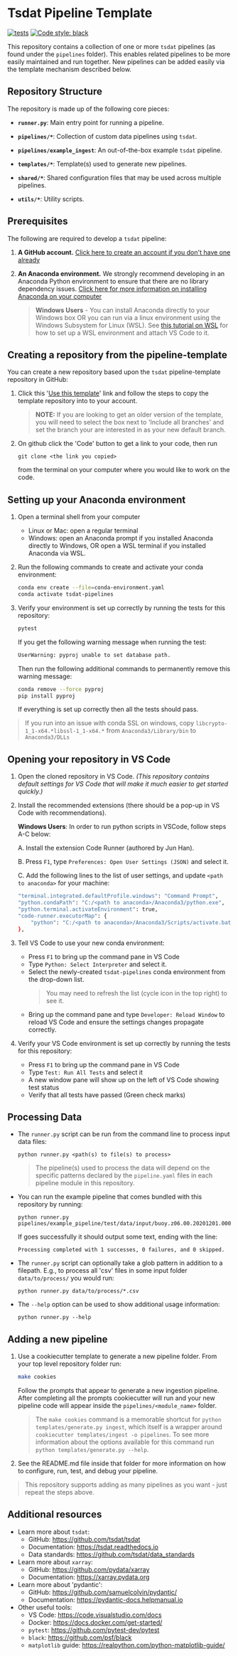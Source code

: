 # Tsdat Pipeline Template

[![tests](https://github.com/tsdat/pipeline-template/actions/workflows/tests.yml/badge.svg)](https://github.com/tsdat/pipeline-template/actions/workflows/tests.yml)
[![Code style: black](https://img.shields.io/badge/code%20style-black-000000.svg)](https://github.com/psf/black)

This repository contains a collection of one or more `tsdat` pipelines (as found under the ``pipelines`` folder).  This
enables related pipelines to be more easily maintained and run together.  New pipelines can be added easily via
the template mechanism described below.

## Repository Structure

The repository is made up of the following core pieces:

- **`runner.py`**: Main entry point for running a pipeline.

- **`pipelines/*`**: Collection of custom data pipelines using `tsdat`.

- **`pipelines/example_ingest`**: An out-of-the-box example `tsdat` pipeline.

- **`templates/*`**: Template(s) used to generate new pipelines.

- **`shared/*`**: Shared configuration files that may be used across multiple pipelines.

- **`utils/*`**: Utility scripts.

## Prerequisites

The following are required to develop a `tsdat` pipeline:

1. **A GitHub account.** [Click here to create an account if you don't have one already](https://github.com/)

2. **An Anaconda environment.**  We strongly recommend developing in an Anaconda Python environment to ensure
that there are no library dependency issues.  [Click here for more information on installing Anaconda on your computer](https://docs.anaconda.com/anaconda/install/index.html)

    > **Windows Users** - You can install Anaconda directly to your Windows box OR you can run via a linux
    environment using the Windows Subsystem for Linux (WSL).  See
    [this tutorial on WSL](https://tsdat.readthedocs.io/en/latest/tutorials/setup_wsl.html) for
    how to set up a WSL environment and attach VS Code to it.

## Creating a repository from the pipeline-template

You can create a new repository based upon the `tsdat` pipeline-template repository in GitHub:

1. Click this '[Use this template](https://github.com/tsdat/pipeline-template/generate)' link and
follow the steps to copy the template repository into to your account.
    > **NOTE:** If you are looking to get an older version of the template, you will need to
    select the box next to 'Include all branches' and set the branch your are interested
    in as your new default branch.

2. On github click the 'Code' button to get a link to your code, then run

    ```
    git clone <the link you copied>
    ```

    from the terminal on your computer where you would like to work on the code.

## Setting up your Anaconda environment

1. Open a terminal shell from your computer
   - Linux or Mac: open a regular terminal
   - Windows: open an Anaconda prompt if you installed Anaconda directly
   to Windows, OR open a WSL terminal if you installed Anaconda via WSL.

2. Run the following commands to create and activate your conda environment:

    ```bash
    conda env create --file=conda-environment.yaml
    conda activate tsdat-pipelines
    ```

3. Verify your environment is set up correctly by running the tests for this repository:

    ```bash
    pytest
    ```

    If you get the following warning message when running the test:

    ```bash
    UserWarning: pyproj unable to set database path.
    ```

    Then run the following additional commands to permanently remove this warning message:

    ```bash
    conda remove --force pyproj
    pip install pyproj
    ```

    If everything is set up correctly then all the tests should pass.

> If you run into an issue with conda SSL on windows, copy `libcrypto-1_1-x64.*libssl-1_1-x64.*` from `Anaconda3/Library/bin` to `Anaconda3/DLLs`

## Opening your repository in VS Code

1. Open the cloned repository in VS Code. *(This repository contains default settings for
VS Code that will make it much easier to get started quickly.)*

2. Install the recommended extensions (there should be a pop-up in VS Code with recommendations).

    **Windows Users**:
    In order to run python scripts in VSCode, follow steps A-C below:

    A. Install the extension Code Runner (authored by Jun Han).

    B. Press `F1`, type `Preferences: Open User Settings (JSON)` and select it.

    C. Add the following lines to the list of user settings, and update `<path to anaconda>` for
    your machine:

    ```bash
    "terminal.integrated.defaultProfile.windows": "Command Prompt",
    "python.condaPath": "C:/<path to anaconda>/Anaconda3/python.exe",
    "python.terminal.activateEnvironment": true,
    "code-runner.executorMap": {
        "python": "C:/<path to anaconda>/Anaconda3/Scripts/activate.bat && $pythonPath $fullFileName"
    },
    ```

3. Tell VS Code to use your new conda environment:
    - Press `F1` to bring up the command pane in VS Code
    - Type `Python: Select Interpreter` and select it.
    - Select the newly-created `tsdat-pipelines` conda environment from the drop-down list.
        > You may need to refresh the list (cycle icon in the top right) to see it.
    - Bring up the command pane and type `Developer: Reload Window` to reload VS Code
    and ensure the settings changes propagate correctly.

4. Verify your VS Code environment is set up correctly by running the tests for this repository:
    - Press `F1` to bring up the command pane in VS Code
    - Type `Test: Run All Tests` and select it
    - A new window pane will show up on the left of VS Code showing test status
    - Verify that all tests have passed (Green check marks)

## Processing Data

- The `runner.py` script can be run from the command line to process input data files:

    ```
    python runner.py <path(s) to file(s) to process>
    ```

    > The pipeline(s) used to process the data will depend on the specific patterns declared
    by the `pipeline.yaml` files in each pipeline module in this repository.

- You can run the example pipeline that comes bundled with this repository by running:

    ```
    python runner.py pipelines/example_pipeline/test/data/input/buoy.z06.00.20201201.000000.waves.csv
    ```

    If goes successfully it should output some text, ending with the line:

    ```
    Processing completed with 1 successes, 0 failures, and 0 skipped.
    ```

- The `runner.py` script can optionally take a glob pattern in addition to a filepath. E.g.,
to process all 'csv' files in some input folder `data/to/process/` you would run:

    ```
    python runner.py data/to/process/*.csv
    ```

- The `--help` option can be used to show additional usage information:

    ```
    python runner.py --help
    ```

## Adding a new pipeline

1. Use a cookiecutter template to generate a new pipeline folder. From your top level
repository folder run:

    ```bash
    make cookies
    ```

    Follow the prompts that appear to generate a new ingestion pipeline. After completing all the
    prompts cookiecutter will run and your new pipeline code will appear inside the
    `pipelines/<module_name>` folder.

    > The `make cookies` command is a memorable shortcut for `python templates/generate.py ingest`,
    which itself is a wrapper around `cookiecutter templates/ingest -o pipelines`. To see more
    information about the options available for this command run `python templates/generate.py --help`.

2. See the README.md file inside that folder for more information on how to configure, run,
test, and debug your pipeline.

> This repository supports adding as many pipelines as you want - just repeat the steps above.

## Additional resources

- Learn more about `tsdat`:
  - GitHub: <https://github.com/tsdat/tsdat>
  - Documentation: <https://tsdat.readthedocs.io>
  - Data standards: <https://github.com/tsdat/data_standards>
- Learn more about `xarray`:
  - GitHub: <https://github.com/pydata/xarray>
  - Documentation: <https://xarray.pydata.org>
- Learn more about 'pydantic':
  - GitHub: <https://github.com/samuelcolvin/pydantic/>
  - Documentation: <https://pydantic-docs.helpmanual.io>
- Other useful tools:
  - VS Code: <https://code.visualstudio.com/docs>
  - Docker: <https://docs.docker.com/get-started/>
  - `pytest`: <https://github.com/pytest-dev/pytest>
  - `black`: <https://github.com/psf/black>
  - `matplotlib` guide: <https://realpython.com/python-matplotlib-guide/>
